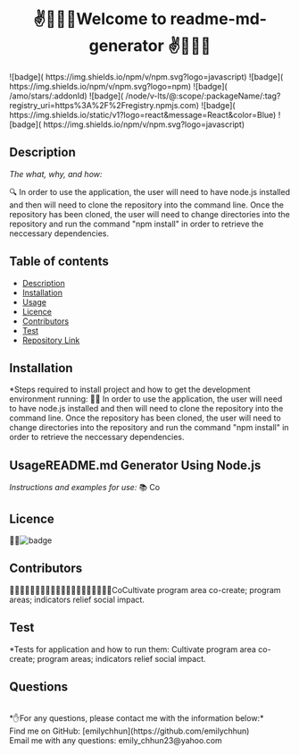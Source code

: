 

<h1 align="center">✌️🤟🙏👋Welcome to readme-md-generator  ✌️🤟🙏👋</h1>
![badge]( https://img.shields.io/npm/v/npm.svg?logo=javascript)
![badge]( https://img.shields.io/npm/v/npm.svg?logo=npm)
![badge]( /amo/stars/:addonId)
![badge]( /node/v-lts/@:scope/:packageName/:tag?registry_uri=https%3A%2F%2Fregistry.npmjs.com)
![badge]( https://img.shields.io/static/v1?logo=react&message=React&color=Blue)
![badge]( https://img.shields.io/npm/v/npm.svg?logo=javascript)


  ## Description 
  *The what, why, and how:* 
  
  🔍 In order to use the application, the user will need to have node.js installed and then will need to clone the repository into the command line. Once the repository has been cloned, the user will need to change directories into the repository and run the command "npm install" in order to retrieve the neccessary dependencies.


 
 
  ## Table of contents
  - [Description](#Description)
  - [Installation](#Installation)
  - [Usage](#Usage)
  - [Licence](#Licence)
  - [Contributors](#Contributors)
  - [Test](#Test)
  - [Repository Link](#Repository)




  ## Installation
  *Steps required to install project and how to get the development environment running:
  💽💽 In order to use the application, the user will need to have node.js installed and then will need to clone the repository into the command line. Once the repository has been cloned, the user will need to change directories into the repository and run the command "npm install" in order to retrieve the neccessary dependencies.
  ## UsageREADME.md Generator Using Node.js 
  *Instructions and examples for use:*
  📚 Co
  ## Licence
  📝📑![badge](https://img.shields.io/badge/license-Academic-brightgreen)
  
  ## Contributors
  💆🏽💆🏻‍♂️👳🏽👳🏽👳🏻‍♀️👨🏾‍🦽👨🏿‍🤝‍👨🏾CoCultivate program area co-create; program areas; indicators relief social impact.
 
  ## Test
  *Tests for application and how to run them:
  Cultivate program area co-create; program areas; indicators relief social impact.

  ## Questions
  <br />
  *✋For any questions, please contact me with the information below:*
  <br />
  Find me on GitHub: [emilychhun](https://github.com/emilychhun)<br />
  Email me with any questions: emily_chhun23@yahoo.com<br /><br />
  
  
  
  <br />



  